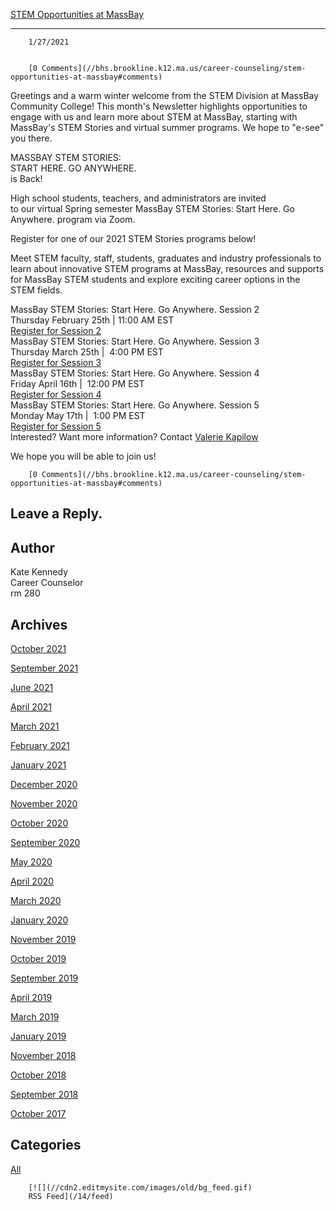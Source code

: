 [STEM Opportunities at MassBay](//bhs.brookline.k12.ma.us/career-counseling/stem-opportunities-at-massbay)

			
---------------------------------------------------------------------------------------------------------------

		1/27/2021
	

		[0 Comments](//bhs.brookline.k12.ma.us/career-counseling/stem-opportunities-at-massbay#comments)
	

Greetings and a warm winter welcome from the STEM Division at MassBay Community College! This month's Newsletter highlights opportunities to engage with us and learn more about STEM at MassBay, starting with MassBay's STEM Stories and virtual summer programs. We hope to "e-see" you there.  
  
MASSBAY STEM STORIES:  
START HERE. GO ANYWHERE.  
is Back!  
  
High school students, teachers, and administrators are invited  
to our virtual Spring semester MassBay STEM Stories: Start Here. Go Anywhere. program via Zoom.  
  
Register for one of our 2021 STEM Stories programs below!  
  
Meet STEM faculty, staff, students, graduates and industry professionals to learn about innovative STEM programs at MassBay, resources and supports for MassBay STEM students and explore exciting career options in the STEM fields.  
  
MassBay STEM Stories: Start Here. Go Anywhere. Session 2  
Thursday February 25th | 11:00 AM EST  
[Register for Session 2](https://protect-us.mimecast.com/s/vniNCwpRr5cP6Jm3CVdZ07?domain=r20.rs6.net)  
MassBay STEM Stories: Start Here. Go Anywhere. Session 3  
Thursday March 25th |  4:00 PM EST  
[Register for Session 3](https://protect-us.mimecast.com/s/GYVSCxk715uB8nVofvZuEH?domain=r20.rs6.net)  
MassBay STEM Stories: Start Here. Go Anywhere. Session 4  
Friday April 16th |  12:00 PM EST  
[Register for Session 4](https://protect-us.mimecast.com/s/sgCiCyPJX5uJDqw5TQUdcD?domain=r20.rs6.net)  
MassBay STEM Stories: Start Here. Go Anywhere. Session 5  
Monday May 17th |  1:00 PM EST  
[Register for Session 5](https://protect-us.mimecast.com/s/ksfvCzpxX5cnDQZoSKMEjN?domain=r20.rs6.net)  
Interested? Want more information? Contact [Valerie Kapilow](mailto:vkapilow@massbay.edu)  
  
We hope you will be able to join us!

		[0 Comments](//bhs.brookline.k12.ma.us/career-counseling/stem-opportunities-at-massbay#comments)
	

  
  
  

Leave a Reply.
--------------

Author
------

Kate Kennedy  
Career Counselor  
​rm 280

Archives
--------

[October 2021](/career-counseling/archives/10-2021)
		  
[September 2021](/career-counseling/archives/09-2021)
		  
[June 2021](/career-counseling/archives/06-2021)
		  
[April 2021](/career-counseling/archives/04-2021)
		  
[March 2021](/career-counseling/archives/03-2021)
		  
[February 2021](/career-counseling/archives/02-2021)
		  
[January 2021](/career-counseling/archives/01-2021)
		  
[December 2020](/career-counseling/archives/12-2020)
		  
[November 2020](/career-counseling/archives/11-2020)
		  
[October 2020](/career-counseling/archives/10-2020)
		  
[September 2020](/career-counseling/archives/09-2020)
		  
[May 2020](/career-counseling/archives/05-2020)
		  
[April 2020](/career-counseling/archives/04-2020)
		  
[March 2020](/career-counseling/archives/03-2020)
		  
[January 2020](/career-counseling/archives/01-2020)
		  
[November 2019](/career-counseling/archives/11-2019)
		  
[October 2019](/career-counseling/archives/10-2019)
		  
[September 2019](/career-counseling/archives/09-2019)
		  
[April 2019](/career-counseling/archives/04-2019)
		  
[March 2019](/career-counseling/archives/03-2019)
		  
[January 2019](/career-counseling/archives/01-2019)
		  
[November 2018](/career-counseling/archives/11-2018)
		  
[October 2018](/career-counseling/archives/10-2018)
		  
[September 2018](/career-counseling/archives/09-2018)
		  
[October 2017](/career-counseling/archives/10-2017)
		  

Categories
----------

[All](/career-counseling/category/all)
	  

	
		[![](//cdn2.editmysite.com/images/old/bg_feed.gif)
		RSS Feed](/14/feed)